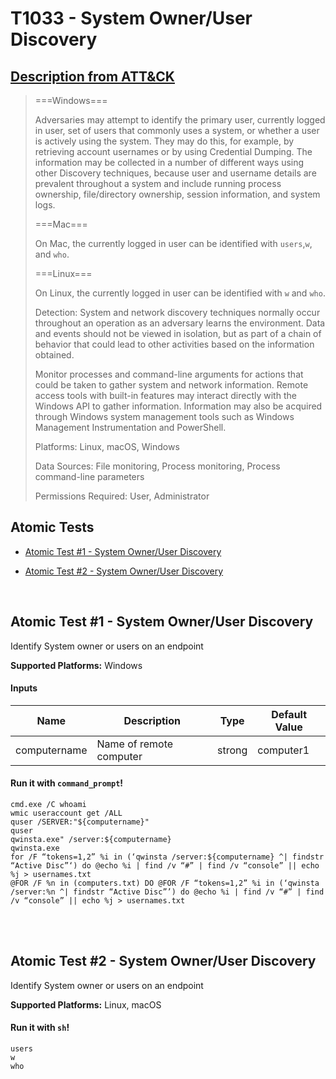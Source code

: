 # T1033 - System Owner/User Discovery
## [Description from ATT&CK](https://attack.mitre.org/wiki/Technique/T1033)
<blockquote>===Windows===

Adversaries may attempt to identify the primary user, currently logged in user, set of users that commonly uses a system, or whether a user is actively using the system. They may do this, for example, by retrieving account usernames or by using Credential Dumping. The information may be collected in a number of different ways using other Discovery techniques, because user and username details are prevalent throughout a system and include running process ownership, file/directory ownership, session information, and system logs.

===Mac===

On Mac, the currently logged in user can be identified with <code>users</code>,<code>w</code>, and <code>who</code>.

===Linux===

On Linux, the currently logged in user can be identified with <code>w</code> and <code>who</code>.

Detection: System and network discovery techniques normally occur throughout an operation as an adversary learns the environment. Data and events should not be viewed in isolation, but as part of a chain of behavior that could lead to other activities based on the information obtained.

Monitor processes and command-line arguments for actions that could be taken to gather system and network information. Remote access tools with built-in features may interact directly with the Windows API to gather information. Information may also be acquired through Windows system management tools such as Windows Management Instrumentation and PowerShell.

Platforms: Linux, macOS, Windows

Data Sources: File monitoring, Process monitoring, Process command-line parameters

Permissions Required: User, Administrator</blockquote>

## Atomic Tests

- [Atomic Test #1 - System Owner/User Discovery](#atomic-test-1---system-owneruser-discovery)

- [Atomic Test #2 - System Owner/User Discovery](#atomic-test-2---system-owneruser-discovery)


<br/>

## Atomic Test #1 - System Owner/User Discovery
Identify System owner or users on an endpoint

**Supported Platforms:** Windows


#### Inputs
| Name | Description | Type | Default Value | 
|------|-------------|------|---------------|
| computername | Name of remote computer | strong | computer1|

#### Run it with `command_prompt`!
```
cmd.exe /C whoami
wmic useraccount get /ALL
quser /SERVER:"${computername}"
quser
qwinsta.exe" /server:${computername}
qwinsta.exe
for /F “tokens=1,2” %i in (‘qwinsta /server:${computername} ^| findstr “Active Disc”‘) do @echo %i | find /v “#” | find /v “console” || echo %j > usernames.txt
@FOR /F %n in (computers.txt) DO @FOR /F “tokens=1,2” %i in (‘qwinsta /server:%n ^| findstr “Active Disc”’) do @echo %i | find /v “#” | find /v “console” || echo %j > usernames.txt
```
<br/>
<br/>

## Atomic Test #2 - System Owner/User Discovery
Identify System owner or users on an endpoint

**Supported Platforms:** Linux, macOS


#### Run it with `sh`!
```
users
w
who
```
<br/>
